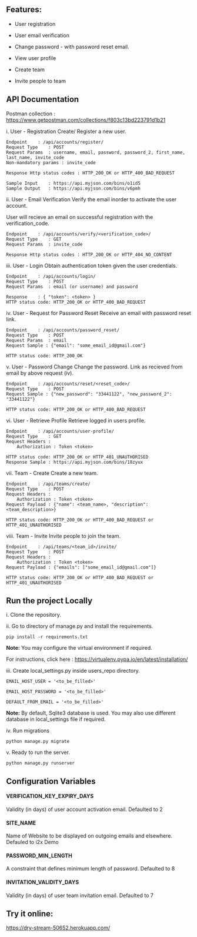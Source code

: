 Features:
---------
* User registration

* User email verification

* Change password - with password reset email.

* View user profile

* Create team

* Invite people to team


API Documentation
-----------------

Postman collection : https://www.getpostman.com/collections/f803c13bd223791d1b21

i. User - Registration
Create/ Register a new user.

	Endpoint 	: /api/accounts/register/
	Request Type 	: POST
	Request Params 	: username, email, password, password_2, first_name, last_name, invite_code
	Non-mandatory params : invite_code

	Response Http status codes : HTTP_200_OK or HTTP_400_BAD_REQUEST
	
	Sample Input 	: https://api.myjson.com/bins/o1id5
	Sample Output 	: https://api.myjson.com/bins/v6pmh

ii. User - Email Verification
Verify the email inorder to activate the user account.

User will recieve an email on successful registration with the verification_code. 
	
	Endpoint 	: /api/accounts/verify/<verification_code>/
	Request Type 	: GET
	Request Params 	: invite_code
	
	Response Http status codes : HTTP_200_OK or HTTP_404_NO_CONTENT
	
iii. User - Login
Obtain authentication token given the user credentials.

	Endpoint 	: /api/accounts/login/
	Request Type 	: POST
	Request Params 	: email (or username) and password
	
	Response 	: { "token": <token> }
	HTTP status code: HTTP_200_OK or HTTP_400_BAD_REQUEST
	
iv. User - Request for Password Reset
Receive an email with password reset link.

	Endpoint 	: /api/accounts/password_reset/
	Request Type 	: POST
	Request Params 	: email
	Request Sample : {"email": "some_email_id@gmail.com"}
	
	HTTP status code: HTTP_200_OK

v. User - Password Change
Change the password. Link as recieved from email by above request (iv).
	
	Endpoint 	: /api/accounts/reset/<reset_code>/
	Request Type 	: POST
	Request Sample : {"new_password": "33441122", "new_password_2": "33441122"}
	
	HTTP status code: HTTP_200_OK or HTTP_400_BAD_REQUEST

vi. User - Retrieve Profile
Retrieve logged in users profile.

	Endpoint 	: /api/accounts/user-profile/
	Request Type 	: GET
	Request Headers : 
		Authorization : Token <token>
	
	HTTP status code: HTTP_200_OK or HTTP_401_UNAUTHORISED
	Response Sample : https://api.myjson.com/bins/18zyux
	
vii. Team - Create
Create a new team.

	Endpoint 	: /api/teams/create/
	Request Type 	: POST
	Request Headers : 
		Authorization : Token <token>
	Request Payload	: {"name": <team_name>, "description": <team_description>}
	
	HTTP status code: HTTP_200_OK or HTTP_400_BAD_REQUEST or HTTP_401_UNAUTHORISED

viii. Team - Invite
Invite people to join the team.

	Endpoint 	: /api/teams/<team_id>/invite/
	Request Type 	: POST
	Request Headers : 
		Authorization : Token <token>
	Request Payload	: {"emails": ["some_email_id@gmail.com"]}
	
	HTTP status code: HTTP_200_OK or HTTP_400_BAD_REQUEST or HTTP_401_UNAUTHORISED


## Run the project Locally ##

i. Clone the repository.

ii. Go to directory of manage.py and install the requirements.

	pip install -r requirements.txt
	
**Note:**
You may configure the virtual environment if required.

For instructions, click here : https://virtualenv.pypa.io/en/latest/installation/
    
iii. Create local_settings.py inside users_repo directory.

	EMAIL_HOST_USER = '<to_be_filled>'

	EMAIL_HOST_PASSWORD = '<to_be_filled>'

	DEFAULT_FROM_EMAIL = '<to_be_filled>'

**Note:**
By default, Sqlite3 database is used. You may also use different database in local_settings file if required.

iv. Run migrations

	python manage.py migrate

v. Ready to run the server.

	python manage.py runserver
	
## Configuration Variables ##

#### VERIFICATION_KEY_EXPIRY_DAYS ####

Validity (in days) of user account activation email. Defaulted to 2
	
#### SITE_NAME ####

Name of Website to be displayed on outgoing emails and elsewhere. Defauled to i2x Demo

#### PASSWORD_MIN_LENGTH #### 

A constraint that defines minimum length of password. Defaulted to 8

#### INVITATION_VALIDITY_DAYS #### 

Validity (in days) of user team invitation email. Defaulted to 7


## Try it online: ##
https://dry-stream-50652.herokuapp.com/
	
	
